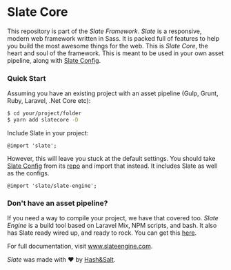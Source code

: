 # Slate Core

This repository is part of the _Slate Framework_. _Slate_ is a responsive, modern web framework written in Sass. It is packed full of features to help you build the most awesome things for the web. This is _Slate Core_, the heart and soul of the framework. This is meant to be used in your own asset pipeline, along with [Slate Config](https://github.com/HashandSalt/slateconfig).

### Quick Start

Assuming you have an existing project with an asset pipeline (Gulp, Grunt, Ruby, Laravel, .Net Core etc):

```sh
$ cd your/project/folder
$ yarn add slatecore -D
```
Include Slate in your project:

```
@import 'slate';
```
However, this will leave you stuck at the default settings. You should take [Slate Config](https://github.com/HashandSalt/slateconfig) from its [repo](https://github.com/HashandSalt/slateconfig) and import that instead. It includes Slate as well as the configs.

```
@import 'slate/slate-engine';
```
### Don't have an asset pipeline?

If you need a way to compile your project, we have that covered too. _Slate Engine_ is a build tool based on Laravel Mix, NPM scripts, and bash. It also has Slate ready wired up, and ready to rock. You can get this [here](https://github.com/HashandSalt/slateengine).

For full documentation, visit www.slateengine.com.

_Slate_ was made with ♥ by [Hash&Salt](https://www.hashandsalt.com).
